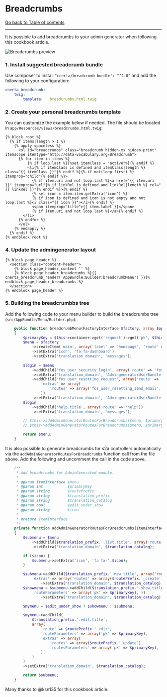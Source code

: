 # Breadcrumbs

[Go back to Table of contents][back-to-index]

-----

It is possible to add breadcrumbs to your admin generator when following this cookbook article.

![Breadcrumbs preview](images/breadcrumbs.png)

### 1. Install suggested breadcrumb bundle
Use composer to install `"cnerta/breadcrumb-bundle": "^2.0"` and add the following to your configuration:

```yaml
cnerta_breadcrumb:
    twig:
        template:	breadcrumbs.html.twig
```

### 2. Create your personal breadcrumbs template

You can customize the example below if needed. The file should be located in `app/Resources/views/breadcrumbs.html.twig`:
```twig
{% block root %}
  {% if items|length > 1 %}
    {% apply spaceless %}
      <ol id="breadcrumbs" class="breadcrumb hidden-xs hidden-print" itemscope itemtype="http://data-vocabulary.org/Breadcrumb">
  	  {% for item in items %}
          {% if loop.last %}{%set itemClass = "active"%}{% endif %}
          <li{% if itemClass is defined and itemClass|length %} class="{{ itemClass }}"{% endif %}{% if not(loop.first) %} itemprop="child"{% endif %}>
            {% if item.uri and not loop.last %}<a href="{{ item.uri }}" itemprop="url"{% if linkRel is defined and linkRel|length %} rel="{{ linkRel }}"{% endif %}>{% endif %}
            {% set icon = item.item.getExtra('icon') %}
            {% if icon is defined and icon is not empty and not loop.last %}<i class="{{ icon }}"></i>{% endif %}
            <span itemprop="title">{{ item.label }}</span>
            {% if item.uri and not loop.last %}</a>{% endif %}
  		</li>
  	  {% endfor %}
      </ol>
    {% endapply %}
  {% endif %}
{% endblock root %}
```

### 4. Update the admingenerator layout
```twig
{% block page_header %}
  <section class="content-header">
    {% block page_header_content '' %}
    {% block page_header_breadcrumbs %}{{ cnerta_breadcrumb_render('AppBundle:Builder:breadcrumbMenu') }}{% endblock page_header_breadcrumbs %}
  </section>
{% endblock page_header %}
```

### 5. Building the breadcrumbbs tree

Add the following code to your menu builder to build the breadcrumbs tree (`src/AppBundle/Menu/Builder.php`):
```php
    public function breadcrumbMenu(FactoryInterface $factory, array $options)
    {
        $primaryKey = $this->container->get('request')->get('pk', $this->container->get('request')->get('id', 1));
        $menu = $factory
            ->createItem('main', array('label' => 'homepage', 'route' => 'homepage'))
            ->setExtra('icon', 'fa fa-dashboard')
            ->setExtra('translation_domain', 'messages');
        
        $login = $menu
            ->addChild('fos_user_security_login', array('route' => 'fos_user_security_login'))
            ->setExtra('translation_domain', 'AdmingeneratorUserBundle')
            ->addChild('fos_user_resetting_request', array('route' => 'fos_user_resetting_request',
                'extras' => array(
                    'routes' => array('fos_user_resetting_send_email', 'fos_user_resetting_check_email')), 
                ))
            ->setExtra('translation_domain', 'AdmingeneratorUserBundle');
        $login
            ->addChild('help.title', array('route' => 'help'))
            ->setExtra('translation_domain', 'messages');

        // $this->addAdminGeneratorRoutesForBreadcrumbs($menu, $primaryKey, 'AppBundle_Employee', 'employee');
        // $this->addAdminGeneratorRoutesForBreadcrumbs($menu, $primaryKey, 'AppBundle_Regional_center', 'regional.center', 'regional', true);

        return $menu;
    }
```

It is also possible to generate breadcrumbs for s2a controllers automatically via the `addAdminGeneratorRoutesForBreadcrumbs` function call from the file above. Add the following and uncomment the call in the code above.

```php
    /**
     * Add breadcrumbs for AdminGenerated module.
     *
     * @param ItemInterface $menu
     * @param int           $primaryKey
     * @param string        $routePrefix
     * @param string        $translation_prefix
     * @param string        $translation_catalog
     * @param bool          $edit_under_show
     * @param string        $icon
     *
     * @return ItemInterface
     */
    private function addAdminGeneratorRoutesForBreadcrumbs(ItemInterface $menu, $primaryKey, $routePrefix, $translation_prefix, $translation_catalog = 'messages', $edit_under_show = false, $icon = null)
    {
        $submenu = $menu
            ->addChild($translation_prefix.'.list.title', array('route' => $routePrefix.'_list'))
            ->setExtra('translation_domain', $translation_catalog);

        if ($icon) {
            $submenu->setExtra('icon', 'fa fa-'.$icon);
        }

        $submenu->addChild($translation_prefix.'.new.title', array('route' => $routePrefix.'_new',
            'extras' => array('routes' => array($routePrefix.'_create')), ))
                ->setExtra('translation_domain', $translation_catalog);
        $showmenu = $submenu->addChild($translation_prefix.'.show.title', array('route' => $routePrefix.'_show',
            'routeParameters' => array('pk' => $primaryKey), ))
                ->setExtra('translation_domain', $translation_catalog);

        $mymenu = $edit_under_show ? $showmenu : $submenu;

        $mymenu->addChild(
            $translation_prefix.'.edit.title',
            array(
                'route' => $routePrefix.'_edit',
                'routeParameters' => array('pk' => $primaryKey),
                'extras' => array(
                    'routes' => array($routePrefix.'_update'),
                    'routesParameters' => array('pk' => $primaryKey),
                ),
            )
        )
        ->setExtra('translation_domain', $translation_catalog);

        return $submenu;
    }
```

Many thanks to @ksn135 for this cookbook article.

[back-to-index]: ../documentation.md
